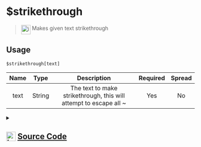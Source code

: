 # $strikethrough
> <img align="top" src="https://upload.wikimedia.org/wikipedia/commons/thumb/e/e4/Infobox_info_icon.svg/160px-Infobox_info_icon.svg.png?20150409153300" alt="image" width="25" height="auto"> Makes given text strikethrough
## Usage
```
$strikethrough[text]
```
| Name | Type | Description | Required | Spread
| :---: | :---: | :---: | :---: | :---: |
text | String | The text to make strikethrough, this will attempt to escape all ~ | Yes | No
<details>
<summary>
    
## <img align="top" src="https://cdn4.iconfinder.com/data/icons/iconsimple-logotypes/512/github-512.png" alt="image" width="25" height="auto">  [Source Code](https://github.com/tryforge/ForgeScript-V2/blob/main/src/native/strikethrough.ts)
    
</summary>
    
```ts
import { bold, strikethrough } from "discord.js"
import { ArgType, NativeFunction } from "../structures"

export const StrikeThroughEscapeRegex = /(~)/gim

export default new NativeFunction({
    name: "$strikethrough",
    version: "1.3.0",
    brackets: true,
    description: "Makes given text strikethrough",
    unwrap: true,
    args: [
        {
            name: "text",
            description: "The text to make strikethrough, this will attempt to escape all ~",
            rest: false,
            required: true,
            type: ArgType.String
        }
    ],
    execute(ctx, [ str ]) {
        return this.success(strikethrough(str.replace(StrikeThroughEscapeRegex, "\\$1")))
    },
})
```
    
</details>